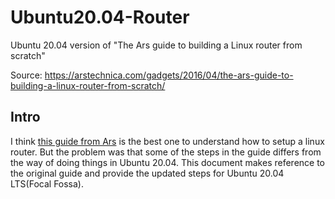 # Ubuntu20.04-Router
Ubuntu 20.04 version of "The Ars guide to building a Linux router from scratch"

Source: https://arstechnica.com/gadgets/2016/04/the-ars-guide-to-building-a-linux-router-from-scratch/

## Intro
I think [this guide from Ars](https://arstechnica.com/gadgets/2016/04/the-ars-guide-to-building-a-linux-router-from-scratch/) is the best one to understand how to setup a linux router. But the problem was that some of the steps in the guide differs from the way of doing things in Ubuntu 20.04. This document makes reference to the original guide and provide the updated steps for Ubuntu 20.04 LTS(Focal Fossa).

